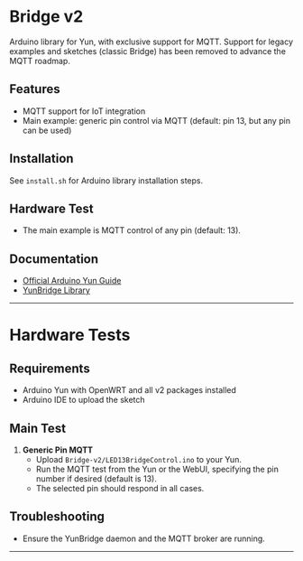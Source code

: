 

# Bridge v2

Arduino library for Yun, with exclusive support for MQTT. Support for legacy examples and sketches (classic Bridge) has been removed to advance the MQTT roadmap.

## Features
- MQTT support for IoT integration
- Main example: generic pin control via MQTT (default: pin 13, but any pin can be used)

## Installation
See `install.sh` for Arduino library installation steps.

## Hardware Test
- The main example is MQTT control of any pin (default: 13).

## Documentation
- [Official Arduino Yun Guide](https://docs.arduino.cc/retired/getting-started-guides/ArduinoYun/)
- [YunBridge Library](https://docs.arduino.cc/retired/archived-libraries/YunBridgeLibrary/)

---

# Hardware Tests

## Requirements
- Arduino Yun with OpenWRT and all v2 packages installed
- Arduino IDE to upload the sketch

## Main Test
1. **Generic Pin MQTT**
    - Upload `Bridge-v2/LED13BridgeControl.ino` to your Yun.
    - Run the MQTT test from the Yun or the WebUI, specifying the pin number if desired (default is 13).
    - The selected pin should respond in all cases.

## Troubleshooting
- Ensure the YunBridge daemon and the MQTT broker are running.

---
